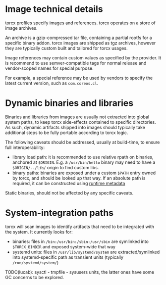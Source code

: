 # Image technical details

torcx profiles specify images and references.
torcx operates on a store of image archives.

An archive is a gzip-compressed tar file, containing a partial rootfs for a specific binary addon.
torcx images are shipped as tgz archives, however they are typically custom built and tailored for torcx usages.

Image references may contain custom values as specified by the provider.
It is recommend to use semver-compatible tags for normal release and vendor-scoped names for special purpose.

For example, a special reference may be used by vendors to specify the latest current version, such as `com.coreos.cl`.

# Dynamic binaries and libraries

Binaries and libraries from images are usually not extracted into global system paths, to keep torcx side-effects contained to specific directories.
As such, dynamic artifacts shipped into images should typically take additional steps to be fully portable according to torcx logic.

The following caveats should be addressed, usually at build-time, to ensure full interoperability:
* library load path: it is recommended to use relative rpath on binaries, anchored at `$ORIGIN`. E.g. a `/usr/bin/hello` binary may need to have a `$ORIGIN/../lib/` origin to find custom libs.
* binary paths: binaries are exposed under a custom `$PATH` entry owned by torcx, and should be looked up that way. If an absolute path is required, it can be constructed using [runtime metadata][torcx-paths]

Static binaries, should not be affected by any specific caveats.

[torcx-paths]: https://github.com/coreos/torcx/blob/master/Documentation/design/paths.md

# System-integration paths

torcx will scan images to identify artifacts that need to be integrated with the system.
It currently looks for:
* binaries: files in `/bin:/usr/bin:/sbin:/usr/sbin` are symlinked into `$TORCX_BINDIR` and exposed system-wide that way
* systemd units: files in `/usr/lib/systemd/system` are extracted/symlinked into systemd-specific path as transient units (typically `/run/systemd/system/`)

TODO(lucab): sysctl - tmpfile - sysusers units, the latter ones have some GC concerns to be explored.
